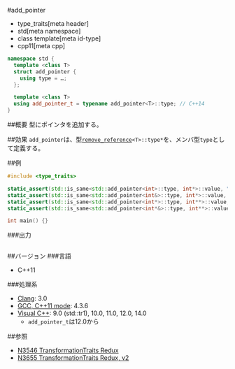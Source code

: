 #add_pointer
* type_traits[meta header]
* std[meta namespace]
* class template[meta id-type]
* cpp11[meta cpp]

```cpp
namespace std {
  template <class T>
  struct add_pointer {
    using type = …;
  };

  template <class T>
  using add_pointer_t = typename add_pointer<T>::type; // C++14
}
```

##概要
型にポインタを追加する。


##効果
`add_pointer`は、型[`remove_reference`](remove_reference.md)`<T>::type*`を、メンバ型`type`として定義する。  


##例
```cpp
#include <type_traits>

static_assert(std::is_same<std::add_pointer<int>::type, int*>::value, "transform int to int*");
static_assert(std::is_same<std::add_pointer<int&>::type, int*>::value, "transform int& to int*");
static_assert(std::is_same<std::add_pointer<int*>::type, int**>::value, "transform int* to int**");
static_assert(std::is_same<std::add_pointer<int*&>::type, int**>::value, "transform int*& to int**");

int main() {}
```

###出力
```
```

##バージョン
###言語
- C++11

###処理系
- [Clang](/implementation.md#clang): 3.0
- [GCC, C++11 mode](/implementation.md#gcc): 4.3.6
- [Visual C++](/implementation.md#visual_cpp): 9.0 (std::tr1), 10.0, 11.0, 12.0, 14.0
	- `add_pointer_t`は12.0から


##参照
- [N3546 TransformationTraits Redux](http://www.open-std.org/jtc1/sc22/wg21/docs/papers/2013/n3546.pdf)
- [N3655 TransformationTraits Redux, v2](http://www.open-std.org/jtc1/sc22/wg21/docs/papers/2013/n3655.pdf)


